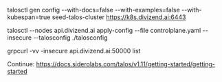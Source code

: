 talosctl gen config --with-docs=false --with-examples=false --with-kubespan=true seed-talos-cluster https://k8s.divizend.ai:6443



talosctl --nodes api.divizend.ai apply-config --file controlplane.yaml --insecure --talosconfig ./talosconfig

grpcurl -vv -insecure api.divizend.ai:50000 list



Continue: https://docs.siderolabs.com/talos/v1.11/getting-started/getting-started
